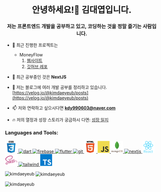 <h1 align="center">안녕하세요!👋 김대엽입니다.</h1>
<h3 align="center">저는 프론트엔드 개발을 공부하고 있고, 코딩하는 것을 정말 즐기는 사람입니다.</h3>

- 🔭 최근 진행한 프로젝트는

  - MoneyFlow
    1. [웹사이트](https://getmoneyflow.vercel.app/)
    2. [깃허브 레포](https://github.com/kimdaeyeub/MoneyFlow)

- 🌱 최근 공부중인 것은 **NextJS**

- 📝 저는 블로그에 여러 개발 공부를 정리하고 있습니다. [https://velog.io/@kimdaeyeub/posts](https://velog.io/@kimdaeyeub/posts)

- 📫 저와 연락하고 싶으시다면 **kdy990603@naver.com**

- 🔥 저의 열정과 성장 스토리가 궁금하시 다면: [성장 일지](https://nifty-fact-944.notion.site/Portfolio-17445b3bfbcf80a5b30efc576ed73332)
<p align="left">
</p>

<h3 align="left">Languages and Tools:</h3>
<p align="left"> <a href="https://www.w3schools.com/css/" target="_blank" rel="noreferrer"> <img src="https://raw.githubusercontent.com/devicons/devicon/master/icons/css3/css3-original-wordmark.svg" alt="css3" width="40" height="40"/> </a> <a href="https://dart.dev" target="_blank" rel="noreferrer"> <img src="https://www.vectorlogo.zone/logos/dartlang/dartlang-icon.svg" alt="dart" width="40" height="40"/> </a> <a href="https://firebase.google.com/" target="_blank" rel="noreferrer"> <img src="https://www.vectorlogo.zone/logos/firebase/firebase-icon.svg" alt="firebase" width="40" height="40"/> </a> <a href="https://flutter.dev" target="_blank" rel="noreferrer"> <img src="https://www.vectorlogo.zone/logos/flutterio/flutterio-icon.svg" alt="flutter" width="40" height="40"/> </a> <a href="https://git-scm.com/" target="_blank" rel="noreferrer"> <img src="https://www.vectorlogo.zone/logos/git-scm/git-scm-icon.svg" alt="git" width="40" height="40"/> </a> <a href="https://www.w3.org/html/" target="_blank" rel="noreferrer"> <img src="https://raw.githubusercontent.com/devicons/devicon/master/icons/html5/html5-original-wordmark.svg" alt="html5" width="40" height="40"/> </a> <a href="https://developer.mozilla.org/en-US/docs/Web/JavaScript" target="_blank" rel="noreferrer"> <img src="https://raw.githubusercontent.com/devicons/devicon/master/icons/javascript/javascript-original.svg" alt="javascript" width="40" height="40"/> </a> <a href="https://www.mongodb.com/" target="_blank" rel="noreferrer"> <img src="https://raw.githubusercontent.com/devicons/devicon/master/icons/mongodb/mongodb-original-wordmark.svg" alt="mongodb" width="40" height="40"/> </a> <a href="https://nextjs.org/" target="_blank" rel="noreferrer"> <img src="https://cdn.worldvectorlogo.com/logos/nextjs-2.svg" alt="nextjs" width="40" height="40"/> </a> <a href="https://reactjs.org/" target="_blank" rel="noreferrer"> <img src="https://raw.githubusercontent.com/devicons/devicon/master/icons/react/react-original-wordmark.svg" alt="react" width="40" height="40"/> </a> <a href="https://sass-lang.com" target="_blank" rel="noreferrer"> <img src="https://raw.githubusercontent.com/devicons/devicon/master/icons/sass/sass-original.svg" alt="sass" width="40" height="40"/> </a> <a href="https://tailwindcss.com/" target="_blank" rel="noreferrer"> <img src="https://www.vectorlogo.zone/logos/tailwindcss/tailwindcss-icon.svg" alt="tailwind" width="40" height="40"/> </a> <a href="https://www.typescriptlang.org/" target="_blank" rel="noreferrer"> <img src="https://raw.githubusercontent.com/devicons/devicon/master/icons/typescript/typescript-original.svg" alt="typescript" width="40" height="40"/> </a> </p>

<p><img align="left" src="https://github-readme-stats.vercel.app/api/top-langs?username=kimdaeyeub&show_icons=true&locale=en&layout=compact" alt="kimdaeyeub" /></p>

<p>&nbsp;<img align="center" src="https://github-readme-stats.vercel.app/api?username=kimdaeyeub&show_icons=true&locale=en" alt="kimdaeyeub" /></p>

<p><img align="center" src="https://github-readme-streak-stats.herokuapp.com/?user=kimdaeyeub&" alt="kimdaeyeub" /></p>
